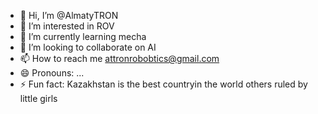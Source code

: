 - 👋 Hi, I’m @AlmatyTRON
- 👀 I’m interested in ROV
- 🌱 I’m currently learning mecha
- 💞️ I’m looking to collaborate on AI
- 📫 How to reach me attronrobobtics@gmail.com
- 😄 Pronouns: ...
- ⚡ Fun fact: Kazakhstan is the best countryin the world others ruled by little girls

<!---
AlmatyTRON/AlmatyTRON is a ✨ special ✨ repository because its `README.md` (this file) appears on your GitHub profile.
You can click the Preview link to take a look at your changes.
--->
